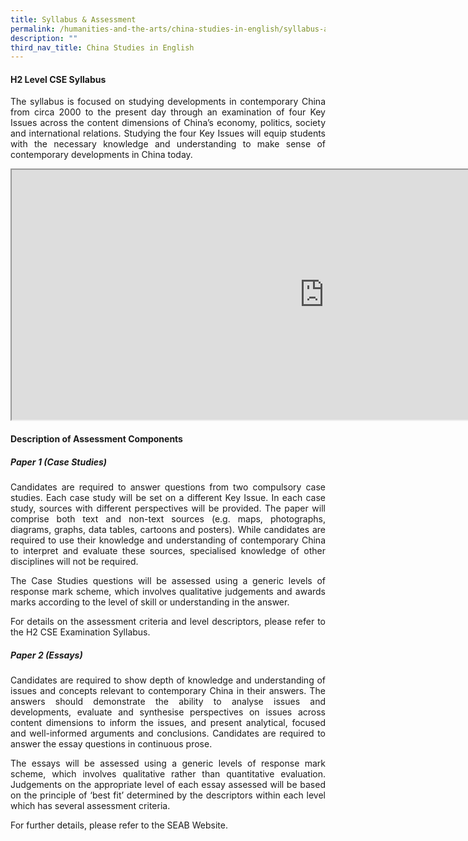 ```yaml
---
title: Syllabus & Assessment
permalink: /humanities-and-the-arts/china-studies-in-english/syllabus-assessment/
description: ""
third_nav_title: China Studies in English
---
```

<div align=justify>

<h4>H2 Level CSE Syllabus</h4>

<p>
The syllabus is focused on studying developments in contemporary China from circa 2000 to the present day through an examination of four Key Issues across the content dimensions of China’s economy, politics, society and international relations. Studying the four Key Issues will equip students with the necessary knowledge and understanding to make sense of contemporary developments in China today.</p>

<iframe src="https://docs.google.com/document/d/e/2PACX-1vTDXMKzo8HVFyZM4F-ddfXK98Gnj_C31bmYF2Z01qj4a5LQ4N7p4nVrZ88rihrTRC_-o1bpMQmUGwEd/pub?embedded=true" width=1000px, height=400px, scrolling="no"></iframe>

<h4>Description of Assessment Components</h4>

<h5>Paper 1 (Case Studies)</h5>

<p>
Candidates are required to answer questions from two compulsory case studies. Each case study will be set on a different Key Issue. In each case study, sources with different perspectives will be provided. The paper will comprise both text and non-text sources (e.g. maps, photographs, diagrams, graphs, data tables, cartoons and posters). While candidates are required to use their knowledge and understanding of contemporary China to interpret and evaluate these sources, specialised knowledge of other disciplines will not be required.</p>

<p>
The Case Studies questions will be assessed using a generic levels of response mark scheme, which involves qualitative judgements and awards marks according to the level of skill or understanding in the answer.</p>

<p>
For details on the assessment criteria and level descriptors, please refer to the H2 CSE Examination Syllabus.</p>

<h5>Paper 2 (Essays)</h5>

<p>
Candidates are required to show depth of knowledge and understanding of issues and concepts relevant to contemporary China in their answers. The answers should demonstrate the ability to analyse issues and developments, evaluate and synthesise perspectives on issues across content dimensions to inform the issues, and present analytical, focused and well-informed arguments and conclusions. Candidates are required to answer the essay questions in continuous prose.</p>

<p>
The essays will be assessed using a generic levels of response mark scheme, which involves qualitative rather than quantitative evaluation. Judgements on the appropriate level of each essay assessed will be based on the principle of ‘best fit’ determined by the descriptors within each level which has several assessment criteria.</p> 

<p>
For further details, please refer to the SEAB Website.</p>
</div>